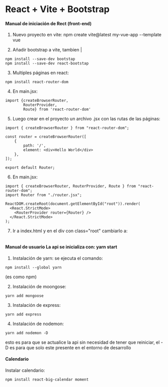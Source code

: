# React + Vite + Bootstrap

#### Manual de iniciación de Rect (front-end)

1. Nuevo proyecto en vite:
   npm create vite@latest my-vue-app --template vue

2. Añadir bootstrap a vite, tambien |

```
npm install --save-dev bootstap
npm install --save-dev react-bootstap
```

3. Multiples páginas en react:

```
npm install react-router-dom
```

4. En main.jsx:

```
import {createBrowserRouter,
        RouterProvider,
        Route} from 'react-router-dom'
```

5. Luego crear en el proyecto un archivo .jsx con las rutas de las páginas:

```
import { createBrowserRouter } from "react-router-dom";

const router = createBrowserRouter([
    {
        path: '/',
        element: <div>Hello World</div>
    },
]);

export default Router;
```

6. En main.jsx:

```
import { createBrowserRouter, RouterProvider, Route } from "react-router-dom";
import Router from "./router.jsx";

ReactDOM.createRoot(document.getElementById("root")).render(
  <React.StrictMode>
    <RouterProvider router={Router} />
  </React.StrictMode>
);
```

7. Ir a index.html y en el div con class="root" cambiarlo a:

```<div id="root" style="width: 100%; height: 100%;"></div>

```

#### Manual de usuario La api se inicializa con: yarn start

1. Instalación de yarn: se ejecuta el comando:

```
npm install --global yarn
```

(es como npm)

2. Instalación de moongose:

```
yarn add mongoose
```

3. Instalación de express:

```
yarn add express
```

4. Instalación de nodemon:

```
yarn add nodemon -D
```

esto es para que se actualice la api sin necesidad de tener que reiniciar, el -D es para que solo este presente en el entorno de desarrollo

#### Calendario

Instalar calendario:

```
npm install react-big-calendar moment
```
